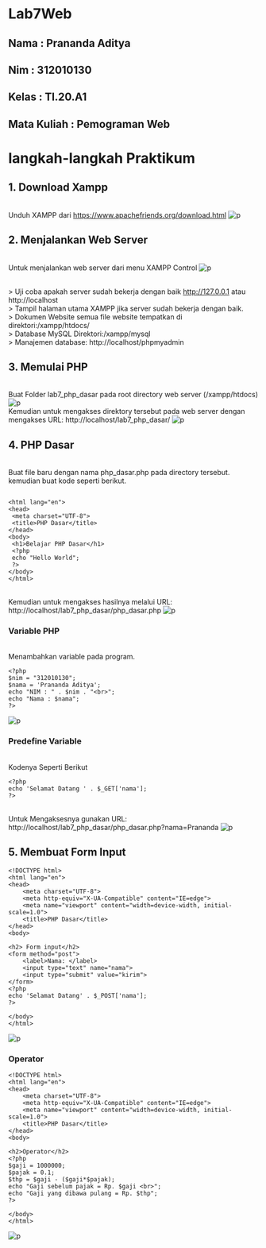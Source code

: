 # Lab7Web

## Nama : Prananda Aditya

## Nim : 312010130

## Kelas : TI.20.A1

## Mata Kuliah : Pemograman Web

# langkah-langkah Praktikum

## 1. Download Xampp

<br> Unduh XAMPP dari https://www.apachefriends.org/download.html
![p](Img/SS1.png)

## 2. Menjalankan Web Server

<br>Untuk menjalankan web server dari menu XAMPP Control
![p](Img/SS2.png)

<br>> Uji coba apakah server sudah bekerja dengan baik http://127.0.0.1 atau http://localhost
<br>> Tampil halaman utama XAMPP jika server sudah bekerja dengan baik.
<br>> Dokumen Website semua file website tempatkan di direktori:/xampp/htdocs/
<br>> Database MySQL Direktori:/xampp/mysql
<br>> Manajemen database: http://localhost/phpmyadmin

## 3. Memulai PHP

<br>Buat Folder lab7_php_dasar pada root directory web server (/xampp/htdocs)
![p](Img/SS3.png)
<br>Kemudian untuk mengakses direktory tersebut pada web server dengan mengakses URL: http://localhost/lab7_php_dasar/
![p](Img/SS4.png)

## 4. PHP Dasar

<br>Buat file baru dengan nama php_dasar.php pada directory tersebut. kemudian buat kode seperti berikut.

```<!DOCTYPE html>

<html lang="en">
<head>
 <meta charset="UTF-8">
 <title>PHP Dasar</title>
</head>
<body>
 <h1>Belajar PHP Dasar</h1>
 <?php
 echo "Hello World";
 ?>
</body>
</html>
```

<br> Kemudian untuk mengakses hasilnya melalui URL: http://localhost/lab7_php_dasar/php_dasar.php
![p](Img/SS5.png)

### Variable PHP

<br>Menambahkan variable pada program.

```<h1>Menggunakan Variable</h1>
<?php
$nim = "312010130";
$nama = 'Prananda Aditya';
echo "NIM : " . $nim . "<br>";
echo "Nama : $nama";
?>
```

![p](Img/SS6.png)

### Predefine Variable

<br>Kodenya Seperti Berikut

```
<?php
echo 'Selamat Datang ' . $_GET['nama'];
?>
```

<br>Untuk Mengaksesnya gunakan URL:
http://localhost/lab7_php_dasar/php_dasar.php?nama=Prananda
![p](Img/SS7.png)

## 5. Membuat Form Input

```
<!DOCTYPE html>
<html lang="en">
<head>
    <meta charset="UTF-8">
    <meta http-equiv="X-UA-Compatible" content="IE=edge">
    <meta name="viewport" content="width=device-width, initial-scale=1.0">
    <title>PHP Dasar</title>
</head>
<body>

<h2> Form input</h2>
<form method="post">
    <label>Nama: </label>
    <input type="text" name="nama">
    <input type="submit" value="kirim">
</form>
<?php
echo 'Selamat Datang' . $_POST['nama'];
?>

</body>
</html>
```

![p](Img/SS8.png)

### Operator

```
<!DOCTYPE html>
<html lang="en">
<head>
    <meta charset="UTF-8">
    <meta http-equiv="X-UA-Compatible" content="IE=edge">
    <meta name="viewport" content="width=device-width, initial-scale=1.0">
    <title>PHP Dasar</title>
</head>
<body>

<h2>Operator</h2>
<?php
$gaji = 1000000;
$pajak = 0.1;
$thp = $gaji - ($gaji*$pajak);
echo "Gaji sebelum pajak = Rp. $gaji <br>";
echo "Gaji yang dibawa pulang = Rp. $thp";
?>

</body>
</html>
```

![p](Img/SS9.png)

